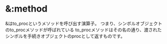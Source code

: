 # &:method

&はto_procというメソッドを呼び出す演算子。
つまり、シンボルオブジェクトのto_procメソッドが呼ばれている
to_procメソッドはその名の通り、渡されたシンボルを手続きオブジェクトのprocとして返すものです。

